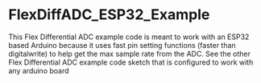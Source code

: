 # FlexDiffADC_ESP32_Example
This Flex Differential ADC example code is meant to work with an ESP32 based Arduino because it uses fast pin setting functions (faster than digitalwrite) to help get the max sample rate  from the ADC. See the other Flex Differential ADC example code sketch that is configured to work with any arduino board
